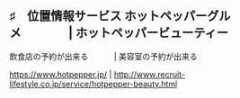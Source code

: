 ♯　位置情報サービス
ホットペッパーグルメ　　　　| ホットペッパービューティー
----------------------------------------------------
飲食店の予約が出来る　　　  | 美容室の予約が出来る

https://www.hotpepper.jp/ | http://www.recruit-lifestyle.co.jp/service/hotpepper-beauty.html
